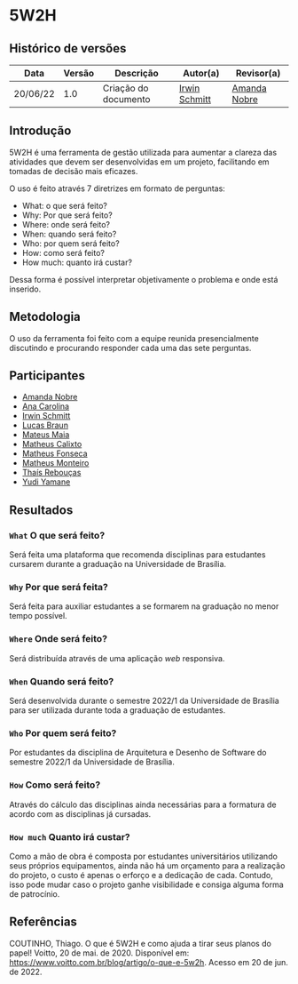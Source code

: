 # 5W2H

## Histórico de versões
| Data       | Versão | Descrição            | Autor(a)                                      | Revisor(a)                                      |
| ---------- | ------ | -------------------- | --------------------------------------------- | ----------------------------------------------- |
| 20/06/22 | 1.0    | Criação do documento | [Irwin Schmitt](https://github.com/AmandaNbr) | [Amanda Nobre](https://github.com/irwinschmitt) |

## Introdução

5W2H é uma ferramenta de gestão utilizada para aumentar a clareza das atividades que devem ser desenvolvidas em um projeto, facilitando em tomadas de decisão mais eficazes.

O uso é feito através 7 diretrizes em formato de perguntas:
- What: o que será feito?
- Why: Por que será feito?
- Where: onde será feito?
- When: quando será feito?
- Who: por quem será feito?
- How: como será feito?
- How much: quanto irá custar?

Dessa forma é possível interpretar objetivamente o problema e onde está inserido.

## Metodologia

O uso da ferramenta foi feito com a equipe reunida presencialmente discutindo e procurando responder cada uma das sete perguntas.

## Participantes

- [Amanda Nobre](https://github.com/AmandaNbr)
- [Ana Carolina](https://github.com/AnaCarolinaRodriguesLeite)
- [Irwin Schmitt](https://github.com/irwinschmitt)
- [Lucas Braun](https://github.com/lbvx)
- [Mateus Maia](https://github.com/mateusmaiamaia)
- [Matheus Calixto](https://github.com/matheuscvp)
- [Matheus Fonseca](https://github.com/gatotabaco)
- [Matheus Monteiro](https://github.com/matheusyanmonteiro)
- [Thaís Rebouças](https://github.com/thais-ra)
- [Yudi Yamane](https://github.com/yudi-azvd)

## Resultados

### `What` O que será feito?

Será feita uma plataforma que recomenda disciplinas para estudantes cursarem durante a graduação na Universidade de Brasília.

### `Why` Por que será feita?

Será feita para auxiliar estudantes a se formarem na graduação no menor tempo possível.

### `Where` Onde será feito?

Será distribuída através de uma aplicação *web* responsiva.

### `When` Quando será feito?

Será desenvolvida durante o semestre 2022/1 da Universidade de Brasília para ser utilizada durante toda a graduação de estudantes.

### `Who` Por quem será feito?

Por estudantes da disciplina de Arquitetura e Desenho de Software do semestre 2022/1 da Universidade de Brasília.

### `How` Como será feito?

Através do cálculo das disciplinas ainda necessárias para a formatura de acordo com as disciplinas já cursadas.

### `How much` Quanto irá custar?

Como a mão de obra é composta por estudantes universitários utilizando seus próprios equipamentos, ainda não há um orçamento para a realização do projeto, o custo é apenas o erforço e a dedicação de cada. Contudo, isso pode mudar caso o projeto ganhe visibilidade e consiga alguma forma de patrocínio.

## Referências

COUTINHO, Thiago. O que é 5W2H e como ajuda a tirar seus planos do papel! Voitto, 20 de mai. de 2020. Disponível em: <https://www.voitto.com.br/blog/artigo/o-que-e-5w2h>. Acesso em 20 de jun. de 2022.
